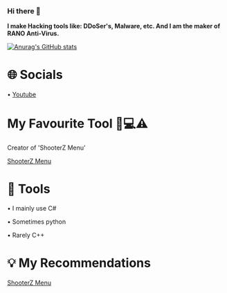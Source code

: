 ### Hi there 👋

**I make Hacking tools like: DDoSer's, Malware, etc. And I am the maker of RANO Anti-Virus.**

[![Anurag's GitHub stats](https://github-readme-stats.vercel.app/api?username=MavenCoding157&show_icons=true&theme=dark)](https://github.com/anuraghazra/github-readme-stats)

# **🌐 Socials**
• [Youtube](https://www.youtube.com/channel/UCkP2YjZfvZIfArYbAUyRLsg)

# **My Favourite Tool 👾💻⚠️**
Creator of 'ShooterZ Menu'

[ShooterZ Menu](https://github.com/MavenCoding157/ShooterZ-menu)

# **🔨 Tools**
• I mainly use C#

• Sometimes python

• Rarely C++

# **💡 My Recommendations**

[ShooterZ Menu](https://github.com/MavenCoding157/ShooterZ-menu)



